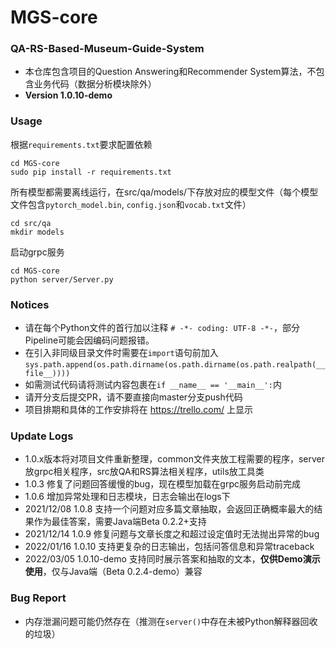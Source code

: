 # MGS-core
### QA-RS-Based-Museum-Guide-System
- 本仓库包含项目的Question Answering和Recommender System算法，不包含业务代码（数据分析模块除外）
- **Version 1.0.10-demo**

### Usage
根据`requirements.txt`要求配置依赖
```shell
cd MGS-core
sudo pip install -r requirements.txt
```

所有模型都需要离线运行，在src/qa/models/下存放对应的模型文件（每个模型文件包含`pytorch_model.bin`, `config.json`和`vocab.txt`文件）
```shell
cd src/qa
mkdir models
```

启动grpc服务
```shell
cd MGS-core
python server/Server.py
```

### Notices
- 请在每个Python文件的首行加以注释 `# -*- coding: UTF-8 -*-`，部分Pipeline可能会因编码问题报错。
- 在引入非同级目录文件时需要在`import`语句前加入`sys.path.append(os.path.dirname(os.path.dirname(os.path.realpath(__file__))))`
- 如需测试代码请将测试内容包裹在`if __name__ == '__main__':`内
- 请开分支后提交PR，请不要直接向master分支push代码
- 项目排期和具体的工作安排将在 https://trello.com/ 上显示

### Update Logs
- 1.0.x版本将对项目文件重新整理，common文件夹放工程需要的程序，server放grpc相关程序，src放QA和RS算法相关程序，utils放工具类
- 1.0.3 修复了问题回答缓慢的bug，现在模型加载在grpc服务启动前完成
- 1.0.6 增加异常处理和日志模块，日志会输出在logs下
- 2021/12/08 1.0.8 支持一个问题对应多篇文章抽取，会返回正确概率最大的结果作为最佳答案，需要Java端Beta 0.2.2+支持
- 2021/12/14 1.0.9 修复问题与文章长度之和超过设定值时无法抛出异常的bug
- 2022/01/16 1.0.10 支持更复杂的日志输出，包括问答信息和异常traceback
- 2022/03/05 1.0.10-demo 支持同时展示答案和抽取的文本，**仅供Demo演示使用**，仅与Java端（Beta 0.2.4-demo）兼容

### Bug Report
- 内存泄漏问题可能仍然存在（推测在`server()`中存在未被Python解释器回收的垃圾）